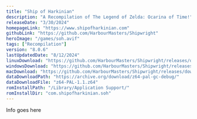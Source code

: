 ```yaml
---
title: "Ship of Harkinian"
description: "A Recompilation of The Legend of Zelda: Ocarina of Time!"
releaseDate: "3/30/2024"
homepageLink: "https://www.shipofharkinian.com"
githubLink: "https://github.com/HarbourMasters/Shipwright"
heroImage: "/games/soh.avif"
tags: ["Recompilation"]
version: "8.0.6"
lastUpdatedDate: "8/12/2024"
linuxDownload: "https://github.com/HarbourMasters/Shipwright/releases/download/8.0.6/SoH-MacReady-Golf-Linux-Performance.zip"
windowsDownload: "https://github.com/HarbourMasters/Shipwright/releases/download/8.0.6/SoH-MacReady-Golf-Win64.zip"
macDownload: "https://github.com/HarbourMasters/Shipwright/releases/download/8.0.6/SoH-MacReady-Golf-Mac.zip"
dataDownloadPath: "https://archive.org/download/z64-pal-gc-debug/"
dataDownloadFile: "z64-PAL-1.1.z64"
romInstallPath: "/Library/Application Support/"
romInstallDir: "com.shipofharkinian.soh"
---
```


Info goes here
